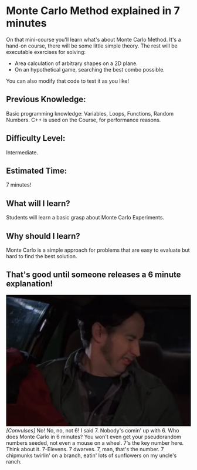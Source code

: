 # Monte Carlo Method explained in 7 minutes
On that mini-course you'll learn what's about Monte Carlo Method.
It's a hand-on course, there will be some little simple theory.
The rest will be executable exercises for solving:
 
-  Area calculation of arbitrary shapes on a 2D plane.
-  On an hypothetical game, searching the best combo possible.

You can also modify that code to test it as you like!

## Previous Knowledge:
Basic programming knowledge: Variables, Loops, Functions, Random Numbers.
C++ is used on the Course, for performance reasons.

## Difficulty Level: 
Intermediate.

## Estimated Time:
7 minutes!

## What will I learn?
Students will learn a basic grasp about Monte Carlo Experiments.
 
## Why should I learn?
Monte Carlo is a simple approach for problems that are easy to evaluate but hard to find the best solution.

## That's good until someone releases a 6 minute explanation!

![Abs](abs.jpg) 
*[Convulses]*
No! No, no, not 6! I said 7. Nobody's comin' up with 6. Who does Monte Carlo in 6 minutes? You won't even get your pseudorandom numbers seeded, not even a mouse on a wheel.
7's the key number here. Think about it. 7-Elevens. 7 dwarves. 7, man, that's the number. 7 chipmunks twirlin' on a branch, eatin' lots of sunflowers on my uncle's ranch.
